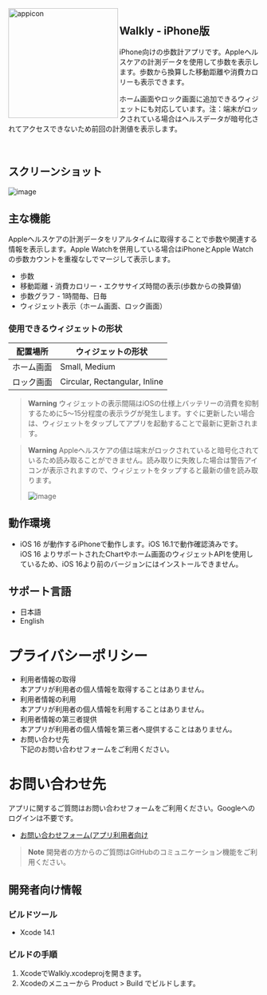 <img width="220" alt="appicon" src="https://user-images.githubusercontent.com/20147818/200149330-aac5fa0c-ae0a-41ee-9f76-229ea9c0c885.png" align="left"/>
<div>
<h2>Walkly - iPhone版</h2>
<p>iPhone向けの歩数計アプリです。Appleヘルスケアの計測データを使用して歩数を表示します。歩数から換算した移動距離や消費カロリーも表示できます。</p>
<p>ホーム画面やロック画面に追加できるウィジェットにも対応しています。注：端末がロックされている場合はヘルスデータが暗号化されてアクセスできないため前回の計測値を表示します。</p>
</div>
<br/>

## スクリーンショット
![image](https://user-images.githubusercontent.com/20147818/200150422-f1bd9269-f07f-4f2d-956c-5be220baf425.png)

<div align="center">

</div>

## 主な機能
Appleヘルスケアの計測データをリアルタイムに取得することで歩数や関連する情報を表示します。Apple Watchを併用している場合はiPhoneとApple Watchの歩数カウントを重複なしでマージして表示します。
- 歩数
- 移動距離・消費カロリー・エクササイズ時間の表示(歩数からの換算値)
- 歩数グラフ - 1時間毎、日毎
- ウィジェット表示（ホーム画面、ロック画面）

### 使用できるウィジェットの形状

| 配置場所  | ウィジェットの形状                  |
| -------- | ----------------------------- |
| ホーム画面 | Small, Medium                 |
| ロック画面  | Circular, Rectangular, Inline |

> **Warning**
> ウィジェットの表示間隔はiOSの仕様上バッテリーの消費を抑制するために5〜15分程度の表示ラグが発生します。すぐに更新したい場合は、ウィジェットをタップしてアプリを起動することで最新に更新されます。

> **Warning**
> Appleヘルスケアの値は端末がロックされていると暗号化されているため読み取ることができません。読み取りに失敗した場合は警告アイコンが表示されますので、ウィジェットをタップすると最新の値を読み取ります。
> 
> ![image](https://user-images.githubusercontent.com/20147818/200151181-2b4702e8-dc35-48dd-a35c-99412f652ea9.png)

## 動作環境
- iOS 16 が動作するiPhoneで動作します。iOS 16.1で動作確認済みです。 <br>
iOS 16 よりサポートされたChartやホーム画面のウィジェットAPIを使用しているため、iOS 16より前のバージョンにはインストールできません。

## サポート言語
- 日本語
- English

# プライバシーポリシー
- 利用者情報の取得<br>
  本アプリが利用者の個人情報を取得することはありません。
- 利用者情報の利用<br>
  本アプリが利用者の個人情報を利用することはありません。
- 利用者情報の第三者提供<br>
  本アプリが利用者の個人情報を第三者へ提供することはありません。
- お問い合わせ先<br>
  下記のお問い合わせフォームをご利用ください。

# お問い合わせ先
アプリに関するご質問はお問い合わせフォームをご利用ください。Googleへのログインは不要です。
- <a href="http://stackoverflow.com](https://docs.google.com/forms/d/e/1FAIpQLScioz3HhixRDN5C5QQD6BqlHFQHY4wTTYkn6mJ8Z6AUA8LTtg/viewform?vc=0&c=0&w=1&flr=0" target="_blank">お問い合わせフォーム(アプリ利用者向け</a>

> **Note**
> 開発者の方からのご質問はGitHubのコミュニケーション機能をご利用ください。

## 開発者向け情報

### ビルドツール
- Xcode 14.1

### ビルドの手順
1. XcodeでWalkly.xcodeprojを開きます。
2. Xcodeのメニューから Product > Build でビルドします。
